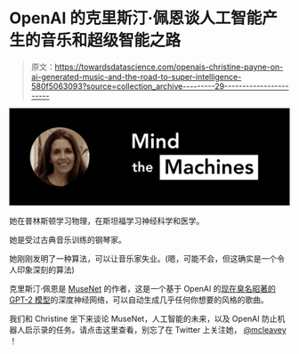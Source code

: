 # OpenAI 的克里斯汀·佩恩谈人工智能产生的音乐和超级智能之路

> 原文：<https://towardsdatascience.com/openais-christine-payne-on-ai-generated-music-and-the-road-to-super-intelligence-580f5063093?source=collection_archive---------29----------------------->

![](img/6a2ac371b5ff511573448d0f5c1eb029.png)

她在普林斯顿学习物理，在斯坦福学习神经科学和医学。

她是受过古典音乐训练的钢琴家。

她刚刚发明了一种算法，可以让音乐家失业。(嗯，可能不会，但这确实是一个令人印象深刻的算法)

克里斯汀·佩恩是 [MuseNet](https://openai.com/blog/musenet/) 的作者，这是一个基于 OpenAI 的[现在臭名昭著的](/do-no-evil-why-we-need-a-public-conversation-about-ai-ethics-17366fb0f148) [GPT-2 模型](https://openai.com/blog/better-language-models/)的深度神经网络，可以自动生成几乎任何你想要的风格的歌曲。

我们和 Christine 坐下来谈论 MuseNet，人工智能的未来，以及 OpenAI 防止机器人启示录的任务。请点击这里查看，别忘了在 Twitter 上关注她， [@mcleavey](https://twitter.com/mcleavey) ！